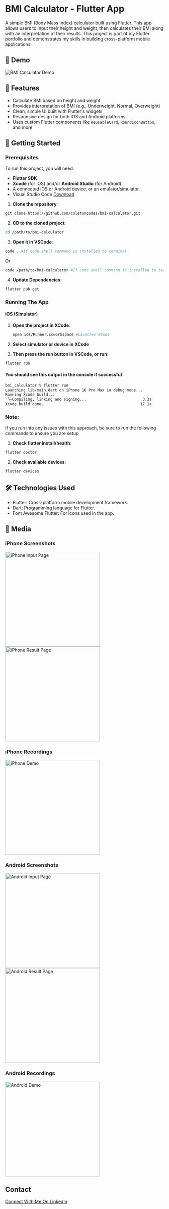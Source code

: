 # BMI Calculator - Flutter App

A simple BMI (Body Mass Index) calculator built using Flutter. This app allows users to input their height and weight, then calculates their BMI along with an interpretation of their results. This project is part of my Flutter portfolio and demonstrates my skills in building cross-platform mobile applications.

## 📱 Demo

![BMI Calculator Demo](link_to_your_gif_or_video_here)

## 🚀 Features

- Calculate BMI based on height and weight
- Provides interpretation of BMI (e.g., Underweight, Normal, Overweight)
- Clean, simple UI built with Flutter's widgets
- Responsive design for both iOS and Android platforms
- Uses custom Flutter components like `ReusableCard`, `RoundIconButton`, and more

## 🎯 Getting Started

### Prerequisites

To run this project, you will need:

- **Flutter SDK**
- **Xcode** (for iOS) and/or **Android Studio** (for Android)
- A connected iOS or Android device, or an emulator/simulator.
- Visual Studio Code [Download](https://code.visualstudio.com/download)

1. **Clone the repository**:
```bash
git clone https://github.com/coletoncodes/bmi-calculator.git
```
2. **CD to the cloned project**:
```bash
cd /path/to/bmi-calculator
```
3. **Open it in VSCode**:
```bash
code . #If code shell command is installed to terminal
```

Or
```bash
code /path/to/bmi-calculator #If code shell command is installed to terminal
```

4. **Update Dependencies**:
```bash
flutter pub get
```

### Running The App

#### iOS (Simulator)

1. **Open the project in XCode**:
    ```bash
    open ios/Runner.xcworkspace #Launches XCode
    ```

2. **Select simulator or device in XCode**

3. **Then press the run button in VSCode, or run**:
```bash
flutter run
```

#### You should see this output in the console if successful
```bash
bmi_calculator % flutter run                                                                                                                                                            (development)bmi_calculator
Launching lib/main.dart on iPhone 16 Pro Max in debug mode...
Running Xcode build...                                                  
 └─Compiling, linking and signing...                         3.3s
Xcode build done.                                           17.1s
```

### Note:
If you run into any issues with this approach, be sure to run the following commands to ensure you are setup

1. **Check flutter install/health**:
```bash
flutter doctor
```
2. **Check available devices**:
```bash
flutter devices
```

## 🛠️ Technologies Used

- Flutter: Cross-platform mobile development framework.
- Dart: Programming language for Flutter.
- Font Awesome Flutter: For icons used in the app.

## 📱 Media

### iPhone Screenshots

<img src="/.assets/iphone-input-page-screenshot.png" alt="iPhone Input Page" width="300"/>

<img src="/.assets/iphone-result-page-screenshot.png" alt="iPhone Result Page" width="300"/>

### iPhone Recordings

<img src="/.assets/iphone-recording.gif" alt="iPhone Demo" width="300"/>

### Android Screenshots

<img src="/.assets/android-input-page-screenshot.png" alt="Android Input Page" width="300"/>

<img src="/.assets/android-result-page-screenshot.png" alt="Android Result Page" width="300"/>

### Android Recordings

<img src="/.assets/android-recording.gif" alt="Android Demo" width="300"/>

## Contact
[Connect With Me On LinkedIn](https://www.linkedin.com/in/coletongorecke/)
